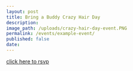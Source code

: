 ```yaml
---
layout: post
title: Bring a Buddy Crazy Hair Day
description:
image_path: /uploads/crazy-hair-day-event.PNG
permalink: /events/example-event/
published: false
date: 
---
```



[click here to rsvp](javascript:void(location.href='mailto:'+String.fromCharCode(109,114,115,46,106,97,117,99,104,46,105,98,98,97,64,103,109,97,105,108,46,99,111,109)+'?subject=bring%20a%20buddy'))

